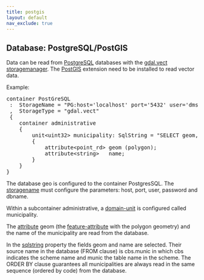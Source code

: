 ```yaml
---
title: postgis
layout: default
nav_exclude: true
---
```

## Database: PostgreSQL/PostGIS

Data can be read from [PostgreSQL](https://en.wikipedia.org/wiki/PostgreSQL) databases with the [gdal.vect](gdal.vect)  [storagemanager](storagemanager). 
The [PostGIS](https://en.wikipedia.org/wiki/PostGIS) extension need to be installed to read vector data.

Example:

<pre>
container PostGreSQL
 :  StorageName = "PG:host='localhost' port='5432' user='dms' password='dms' dbname='geo'"
 ,  StorageType = "gdal.vect"
 {
    container administrative
    {
        unit&lt;uint32&gt; municipality: SqlString = "SELECT geom, name FROM cbs.munic ORDER BY code"
        {
            attribute&lt;point_rd&gt; geom (polygon);
            attribute&lt;string&gt;   name;
        }        
    }
}
</pre>

The database geo is configured to the container PostgresSQL. The [storagename](storagename) must configure the parameters: host, port, user, password and dbname.

Within a subcontainer administrative, a [domain-unit](domain-unit) is configured called municipality.

The [attribute](attribute) geom (the [feature-attribute](feature-attribute) with the polygon geometry) and the name of the municipality are read from the database.

In the [sqlstring](sqlstring) property the fields geom and name are selected. Their source name in the database (FROM clause) is cbs.munic in which cbs indicates the scheme name and munic the table name in the scheme. The ORDER BY clause guarantees all municipalities are always read in the same sequence (ordered by code) from the database.